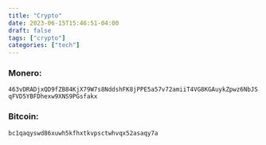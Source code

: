 ```yaml
---
title: "Crypto"
date: 2023-06-15T15:46:51-04:00
draft: false
tags: ["crypto"]
categories: ["tech"]
---
```


### Monero: 
`463vDRADjxQD9fZB84KjX79W7s8NddshFK8jPPE5a57v72amiiT4VG8KGAuykZpwz6NbJSqFVD5YBFDhexw9XNS9PGsfakx`

### Bitcoin: 
`bc1qaqyswd86xuwh5kfhxtkvpsctwhvqx52asaqy7a`

